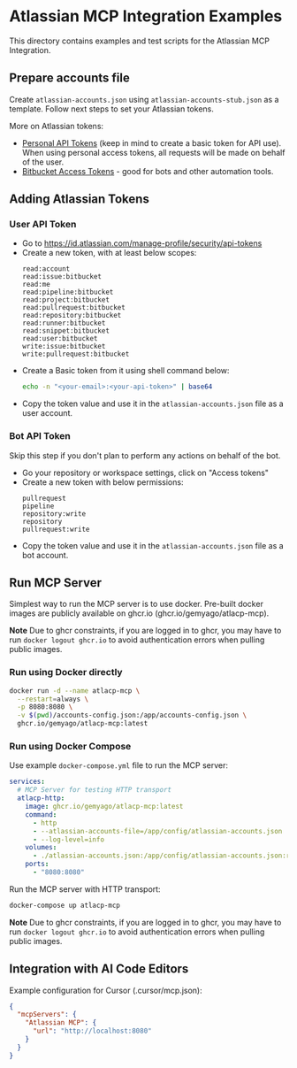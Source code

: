 # Atlassian MCP Integration Examples

This directory contains examples and test scripts for the Atlassian MCP Integration.

## Prepare accounts file

Create `atlassian-accounts.json` using `atlassian-accounts-stub.json` as a template. Follow next steps to set your Atlassian tokens.

More on Atlassian tokens:
- [Personal API Tokens](https://support.atlassian.com/atlassian-account/docs/manage-api-tokens-for-your-atlassian-account/#Create-an-API-token) 
 (keep in mind to create a basic token for API use). When using personal access tokens, all requests will be made on behalf of the user.
- [Bitbucket Access Tokens](https://support.atlassian.com/bitbucket-cloud/docs/access-tokens/) - good for bots and other automation tools.

## Adding Atlassian Tokens

### User API Token

* Go to https://id.atlassian.com/manage-profile/security/api-tokens
* Create a new token, with at least below scopes:
  ```text
  read:account
  read:issue:bitbucket
  read:me
  read:pipeline:bitbucket
  read:project:bitbucket
  read:pullrequest:bitbucket
  read:repository:bitbucket
  read:runner:bitbucket
  read:snippet:bitbucket
  read:user:bitbucket
  write:issue:bitbucket
  write:pullrequest:bitbucket
  ```
* Create a Basic token from it using shell command below:
  ```bash
  echo -n "<your-email>:<your-api-token>" | base64
  ```
* Copy the token value and use it in the `atlassian-accounts.json` file as a user account.

### Bot API Token
Skip this step if you don't plan to perform any actions on behalf of the bot.

* Go your repository or workspace settings, click on "Access tokens"
* Create a new token with below permissions:
  ```text
  pullrequest
  pipeline
  repository:write
  repository
  pullrequest:write
  ```
* Copy the token value and use it in the `atlassian-accounts.json` file as a bot account.

## Run MCP Server

Simplest way to run the MCP server is to use docker. Pre-built docker images are publicly available on ghcr.io (ghcr.io/gemyago/atlacp-mcp).

**Note**
Due to ghcr constraints, if you are logged in to ghcr, you may have to run `docker logout ghcr.io` to avoid authentication errors when pulling public images.

### Run using Docker directly

```bash
docker run -d --name atlacp-mcp \
  --restart=always \
  -p 8080:8080 \
  -v $(pwd)/accounts-config.json:/app/accounts-config.json \
  ghcr.io/gemyago/atlacp-mcp:latest
```

### Run using Docker Compose

Use example `docker-compose.yml` file to run the MCP server:
```yaml
services:
  # MCP Server for testing HTTP transport
  atlacp-http:
    image: ghcr.io/gemyago/atlacp-mcp:latest
    command:
      - http
      - --atlassian-accounts-file=/app/config/atlassian-accounts.json
      - --log-level=info
    volumes:
      - ./atlassian-accounts.json:/app/config/atlassian-accounts.json:ro
    ports:
      - "8080:8080"
```

Run the MCP server with HTTP transport:

```bash
docker-compose up atlacp-mcp
```

**Note**
Due to ghcr constraints, if you are logged in to ghcr, you may have to run `docker logout ghcr.io` to avoid authentication errors when pulling public images.

## Integration with AI Code Editors

Example configuration for Cursor (.cursor/mcp.json):

```json
{
  "mcpServers": {
    "Atlassian MCP": {
      "url": "http://localhost:8080"
    }
  }
}
```